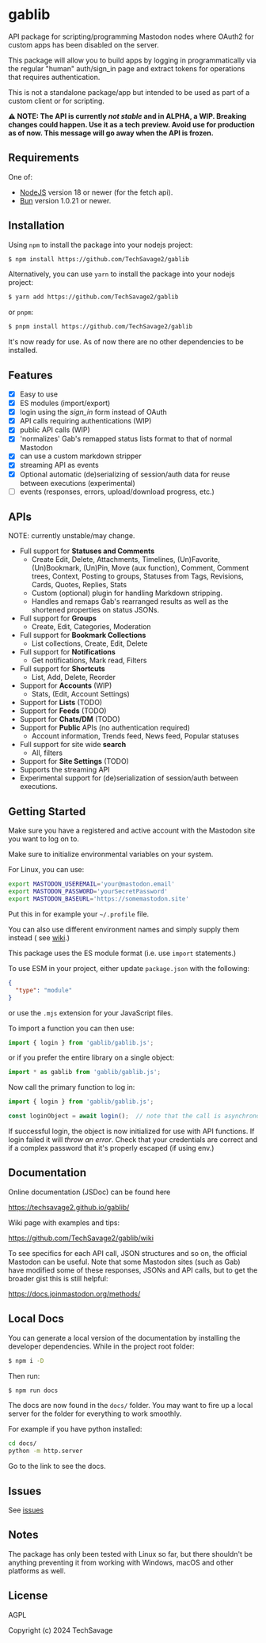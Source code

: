 gablib
======

API package for scripting/programming Mastodon nodes where OAuth2 for custom apps has been disabled
on the server.

This package will allow you to build apps by logging in programmatically via the regular "human"
auth/sign_in page and extract tokens for operations that requires authentication.

This is not a standalone package/app but intended to be used as part of a custom client or for
scripting.

**⚠️ NOTE: The API is currently _not stable_ and in ALPHA, a WIP. Breaking changes could happen.
Use it as a tech preview. Avoid use for production as of now. This message will go away when the
API is frozen.**

Requirements
------------

One of:

- [NodeJS](https://nodejs.org/en/) version 18 or newer (for the fetch api).
- [Bun](https://bun.sh/) version 1.0.21 or newer.

Installation
------------

Using `npm` to install the package into your nodejs project:

```bash
$ npm install https://github.com/TechSavage2/gablib
```

Alternatively, you can use `yarn` to install the package into your nodejs project:

```bash
$ yarn add https://github.com/TechSavage2/gablib
```

or `pnpm`:

```bash
$ pnpm install https://github.com/TechSavage2/gablib
```

It's now ready for use. As of now there are no other dependencies to be installed.

Features
--------

- [x] Easy to use
- [x] ES modules (import/export)
- [x] login using the _sign_in_ form instead of OAuth
- [x] API calls requiring authentications (WIP)
- [x] public API calls (WIP)
- [x] 'normalizes' Gab's remapped status lists format to that of normal Mastodon
- [x] can use a custom markdown stripper
- [x] streaming API as events
- [x] Optional automatic (de)serializing of session/auth data for reuse between executions (experimental)
- [ ] events (responses, errors, upload/download progress, etc.)

APIs
----

NOTE: currently unstable/may change.

- Full support for **Statuses and Comments**
  - Create Edit, Delete, Attachments, Timelines, (Un)Favorite, (Un)Bookmark, (Un)Pin, Move (aux function), Comment, Comment trees, Context, Posting to groups, Statuses from Tags, Revisions, Cards, Quotes, Replies, Stats
  - Custom (optional) plugin for handling Markdown stripping.
  - Handles and remaps Gab's rearranged results as well as the shortened properties on status JSONs.
- Full support for **Groups**
  - Create, Edit, Categories, Moderation
- Full support for **Bookmark Collections**
    - List collections, Create, Edit, Delete
- Full support for **Notifications**
  - Get notifications, Mark read, Filters
- Full support for **Shortcuts**
  - List, Add, Delete, Reorder
- Support for **Accounts** (WIP)
  - Stats, (Edit, Account Settings)
- Support for **Lists** (TODO)
- Support for **Feeds** (TODO)
- Support for **Chats/DM** (TODO)
- Support for **Public** APIs (no authentication required)
  - Account information, Trends feed, News feed, Popular statuses
- Full support for site wide **search**
  - All, filters
- Support for **Site Settings** (TODO)
- Supports the streaming API
- Experimental support for (de)serialization of session/auth between executions.

Getting Started
---------------

Make sure you have a registered and active account with the Mastodon site you want to log on to.

Make sure to initialize environmental variables on your system.

For Linux, you can use:

```bash
export MASTODON_USEREMAIL='your@mastodon.email'
export MASTODON_PASSWORD='yourSecretPassword'
export MASTODON_BASEURL='https://somemastodon.site'
```

Put this in for example your `~/.profile` file.

You can also use different environment names and simply supply them instead (
see [wiki](https://github.com/TechSavage2/gablib/wiki/Authenticating).)

This package uses the ES module format (i.e. use `import` statements.)

To use ESM in your project, either update `package.json` with the following:

```json
{
  "type": "module"
}
```

or use the `.mjs` extension for your JavaScript files.

To import a function you can then use:

```JavaScript
import { login } from 'gablib/gablib.js';
```

or if you prefer the entire library on a single object:

```JavaScript
import * as gablib from 'gablib/gablib.js';
```

Now call the primary function to log in:

```JavaScript
import { login } from 'gablib/gablib.js';

const loginObject = await login();  // note that the call is asynchronous
```

If successful login, the object is now initialized for use with API functions. If login failed it
will _throw an error_. Check that your credentials are correct and if a complex password that it's
properly escaped (if using env.)

Documentation
-------------

Online documentation (JSDoc) can be found here

https://techsavage2.github.io/gablib/

Wiki page with examples and tips:

https://github.com/TechSavage2/gablib/wiki

To see specifics for each API call, JSON structures and so on, the official Mastodon can be useful.
Note that some Mastodon sites (such as Gab) have modified some of these responses, JSONs and API
calls, but to get the broader gist this is still helpful:

https://docs.joinmastodon.org/methods/

Local Docs
----------

You can generate a local version of the documentation by installing the
developer dependencies. While in the project root folder:

```bash
$ npm i -D
```

Then run:

```bash
$ npm run docs
```

The docs are now found in the `docs/` folder. You may want to fire up a local
server for the folder for everything to work smoothly.

For example if you have python installed:

```bash
cd docs/
python -m http.server
```

Go to the link to see the docs.

Issues
------

See [issues](https://github.com/TechSavage2/gablib/issues)

Notes
-----

The package has only been tested with Linux so far, but there shouldn't be anything preventing
it from working with Windows, macOS and other platforms as well.

License
-------

AGPL

Copyright (c) 2024 TechSavage

